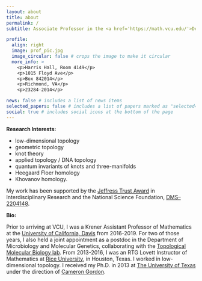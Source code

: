 ```yaml
---
layout: about
title: about
permalink: /
subtitle: Associate Professor in the <a href='https://math.vcu.edu/'>Department of Mathematics and Applied Mathematics</a> at Virginia Commonwealth University and member of the VCU <a href='https://geometryvcu.github.io'>Geometry Group</a>

profile:
  align: right
  image: prof_pic.jpg
  image_circular: false # crops the image to make it circular
  more_info: >
    <p>Harris Hall, Room 4149</p>
    <p>1015 Floyd Ave</p>
    <p>Box 842014</p>
    <p>Richmond, VA</p> 
    <p>23284-2014</p>

news: false # includes a list of news items
selected_papers: false # includes a list of papers marked as "selected={true}"
social: true # includes social icons at the bottom of the page
---
```


<b>Research Interests:</b>

- low-dimensional topology 
- geometric topology
- knot theory
- applied topology / DNA topology  
- quantum invariants of knots and three-manifolds
- Heegaard Floer homology
- Khovanov homology. 

My work has been supported by the [Jeffress Trust Award](https://hria.org/tmf/jeffress/) in Interdisciplinary Research and the National Science Foundation, [DMS–2204148](https://nsf.gov/awardsearch/showAward?AWD_ID=2204148&HistoricalAwards=false). 

<b>Bio:</b>

Prior to arriving at VCU, I was a Krener Assistant Professor of Mathematics at the [University of California, Davis](https://www.math.ucdavis.edu) from 2016-2019. For two of those years, I also held a joint appointment as a postdoc in the Department of Microbiology and Molecular Genetics, collaborating with the [Topological Molecular Biology lab](http://arsuaga-vazquez-lab.faculty.ucdavis.edu/). From 2013-2016, I was an RTG Lovett Instructor of Mathematics at [Rice University](https://math.rice.edu/), in Houston, Texas. I worked in low-dimensional topology. I received my Ph.D. in 2013 at [The University of Texas](https://www.ma.utexas.edu) under the direction of [Cameron Gordon](https://en.wikipedia.org/wiki/Cameron_Gordon_(mathematician)).


